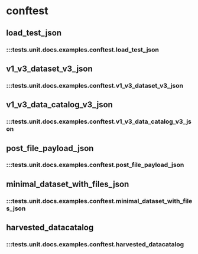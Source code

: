 # conftest

## load_test_json

### :::tests.unit.docs.examples.conftest.load_test_json

## v1_v3_dataset_v3_json

### :::tests.unit.docs.examples.conftest.v1_v3_dataset_v3_json

## v1_v3_data_catalog_v3_json

### :::tests.unit.docs.examples.conftest.v1_v3_data_catalog_v3_json

## post_file_payload_json

### :::tests.unit.docs.examples.conftest.post_file_payload_json

## minimal_dataset_with_files_json

### :::tests.unit.docs.examples.conftest.minimal_dataset_with_files_json

## harvested_datacatalog

### :::tests.unit.docs.examples.conftest.harvested_datacatalog

